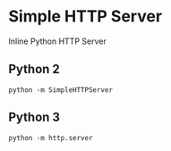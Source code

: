 # Simple HTTP Server

Inline Python HTTP Server

## Python 2
```
python -m SimpleHTTPServer
```

## Python 3

```
python -m http.server
```
